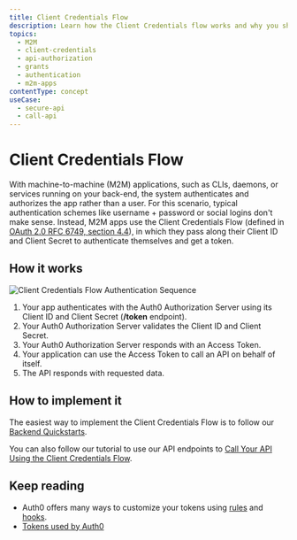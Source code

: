 ```yaml
---
title: Client Credentials Flow
description: Learn how the Client Credentials flow works and why you should use it for machine-to-machine (M2M) apps.
topics:
  - M2M
  - client-credentials
  - api-authorization
  - grants
  - authentication
  - m2m-apps
contentType: concept
useCase:
  - secure-api
  - call-api
---
```

# Client Credentials Flow

With machine-to-machine (M2M) applications, such as CLIs, daemons, or services running on your back-end, the system authenticates and authorizes the app rather than a user. For this scenario, typical authentication schemes like username + password or social logins don't make sense. Instead, M2M apps use the Client Credentials Flow (defined in [OAuth 2.0 RFC 6749, section 4.4](https://tools.ietf.org/html/rfc6749#section-4.4)), in which they pass along their Client ID and Client Secret to authenticate themselves and get a token.

## How it works

![Client Credentials Flow Authentication Sequence](/media/articles/flows/concepts/auth-sequence-m2m-flow.png)


1. Your app authenticates with the Auth0 Authorization Server using its Client ID and Client Secret (**/token** endpoint).
2. Your Auth0 Authorization Server validates the Client ID and Client Secret.
3. Your Auth0 Authorization Server responds with an Access Token.
4. Your application can use the Access Token to call an API on behalf of itself.
5. The API responds with requested data.


## How to implement it

The easiest way to implement the Client Credentials Flow is to follow our [Backend Quickstarts](/quickstart/backend).

You can also follow our tutorial to use our API endpoints to [Call Your API Using the Client Credentials Flow](/flows/guides/client-credentials/call-api-client-credentials).

## Keep reading

- Auth0 offers many ways to customize your tokens using [rules](/rules) and [hooks](/hooks).
- [Tokens used by Auth0](/tokens)
